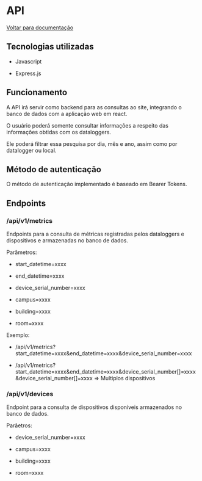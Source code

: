 # API

[Voltar para documentação](README.md)

## Tecnologias utilizadas

- Javascript

- Express.js

## Funcionamento

A API irá servir como backend para as consultas ao site, integrando o banco de dados com a aplicação web em react.

O usuário poderá somente consultar informações a respeito das informações obtidas com os dataloggers.

Ele poderá filtrar essa pesquisa por dia, mês e ano, assim como por datalogger ou local.

## Método de autenticação

O método de autenticação implementado é baseado em Bearer Tokens.

## Endpoints

### /api/v1/metrics

Endpoints para a consulta de métricas registradas pelos dataloggers e dispositivos e armazenadas no banco de dados.

Parâmetros:

- start_datetime=xxxx

- end_datetime=xxxx

- device_serial_number=xxxx

- campus=xxxx

- building=xxxx

- room=xxxx

Exemplo:

- /api/v1/metrics?start_datetime=xxxx&end_datetime=xxxx&device_serial_number=xxxx

- /api/v1/metrics?start_datetime=xxxx&end_datetime=xxxx&device_serial_number[]=xxxx&device_serial_number[]=xxxx  => Multiplos dispositivos

### /api/v1/devices

Endpoint para a consulta de dispositivos disponíveis armazenados no banco de dados.

Parâetros:

- device_serial_number=xxxx

- campus=xxxx

- building=xxxx

- room=xxxx